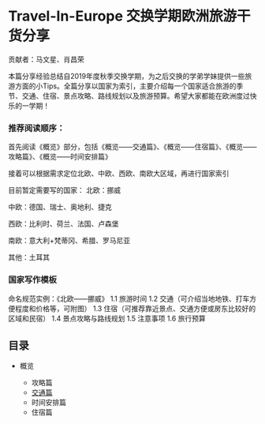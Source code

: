 # Travel-In-Europe 交换学期欧洲旅游干货分享

贡献者：马文星、肖昌荣

本篇分享经验总结自2019年度秋季交换学期，为之后交换的学弟学妹提供一些旅游方面的小Tips。全篇分享以国家为索引，主要介绍每一个国家适合旅游的季节、交通、住宿、景点攻略、路线规划以及旅游预算。希望大家都能在欧洲度过快乐的一学期！


### 推荐阅读顺序：
首先阅读《概览》部分，包括《概览——交通篇》、《概览——住宿篇》、《概览——攻略篇》、《概览——时间安排篇》

接着可以根据需求定位北欧、中欧、西欧、南欧大区域，再进行国家索引

目前暂定需要写的国家：
北欧：挪威

中欧：德国、瑞士、奥地利、捷克

西欧：比利时、荷兰、法国、卢森堡

南欧：意大利+梵蒂冈、希腊、罗马尼亚

其他：土耳其

### 国家写作模板
命名规范实例：《北欧——挪威》
1.1 旅游时间
1.2 交通（可介绍当地地铁、打车方便程度和价格等，可附图）
1.3 住宿（可推荐靠近景点、交通方便或房东比较好的区域和民宿）
1.4 景点攻略与路线规划
1.5 注意事项
1.6 旅行预算

## 目录

- 概览

    - 攻略篇
    - [交通篇](概览——交通篇.md)
    - 时间安排篇
    - 住宿篇